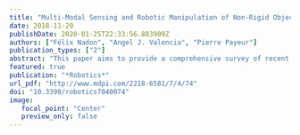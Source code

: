 ```yaml
---
title: "Multi-Modal Sensing and Robotic Manipulation of Non-Rigid Objects: A Survey" 
date: 2018-11-20
publishDate: 2020-01-25T22:33:56.883909Z
authors: ["Félix Nadon", "Angel J. Valencia", "Pierre Payeur"]
publication_types: ["2"]
abstract: "This paper aims to provide a comprehensive survey of recent advancements in modelling and autonomous manipulation of non-rigid objects. It first summarizes the recent advances in sensing and modelling of such objects with a focus on describing the methods and technologies used to measure their shape and estimate their material and physical properties. Formal representations considered to predict the deformation resulting from manipulation of non-rigid objects are then investigated. The third part provides a survey of planning and control strategies exploited to operate dexterous robotic systems while performing various tasks on objects made of different non-rigid materials."
featured: true
publication: "*Robotics*"
url_pdf: "http://www.mdpi.com/2218-6581/7/4/74"
doi: "10.3390/robotics7040074"
image: 
   focal_point: "Center" 
   preview_only: false
---
```


